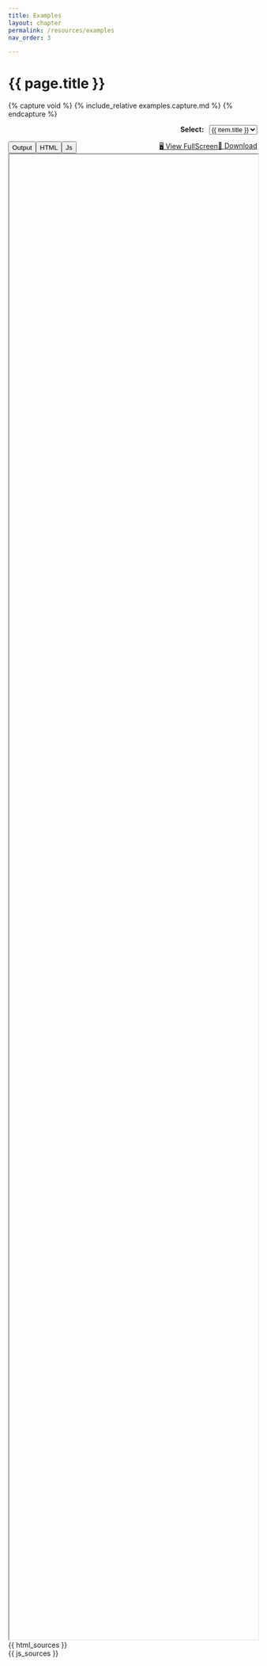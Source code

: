 ```yaml
---
title: Examples
layout: chapter
permalink: /resources/examples
nav_order: 3

---
```


# {{ page.title }}

<style>
    .tab-container
    , .tab-container>.tab
    , .tab-container>.tab>.iframe
    {
        margin: 0px;
        padding: 0px;
        border: 0px;
    }

    .example-selector {
        text-align: right;
    }
    .example-selector label {
        font-weight: bold;
            padding-right: .5em;
    }
    .tab_buttons {
        margin-top: 1em;
        display: flex;
        flex-wrap: wrap;
    }
    .tab_buttons .spacer {
        flex-grow: 1;
    }
</style>

{% capture void %}
{% include_relative examples.capture.md %}
{% endcapture %}



<div class="example-selector">
<label for="example_switcher">Select:</label>
<select class="btn" id="example_switcher">
{% for item in site.data.examples %}
    <option
        value="./{{ item.url | relative_url }}"
        title="{{ item.details }}"
    >{{ item.title }}</option>
{% endfor %}
</select>
</div>
<div class="tab_buttons">
<button onClick="selectTab('output_view', this)" class="btn" id="firstTabBtn">Output</button>
<button onClick="selectTab('html_source', this)" class="btn">HTML</button>
<button onClick="selectTab('js_source', this)" class="tabbuton btn">Js</button>
<span class="spacer"></span>
<a class="btn" id="fullscreen_link" target=_blank href="">🖥️ View FullScreen</a>
<a id="dld_button" class="btn" href="" download>💾 Download</a>
</div>
<div class="tab_container">
<div class="tab" id="output_view">
<iframe id="example_viewer" style="width:100%; height:75vh" src=""></iframe>
</div>
<div class="tab" id="html_source">
{{ html_sources }}
</div>
<div class="tab" id="js_source">
{{ js_sources }}
</div>
</div>



<script>
    const switcher = document.getElementById("example_switcher");
    const iframe = document.getElementById("example_viewer");
    const fullScreenLnk = document.getElementById("fullscreen_link");
    const dldLnk = document.getElementById("dld_button");
    const sources = document.getElementsByClassName("example-source");
    function updateExample() {
        iframe.src = switcher.value;
        fullScreenLnk.href = switcher.value;
        dldLnk.href = switcher.value;
        document.location.hash = switcher.value;
        for (let i = 0; i < sources.length; i++) {
            if (sources[i].getAttribute("data-source") == switcher.value) {
                sources[i].style.display="block";
            } else {
                sources[i].style.display="none";
            };
        }
    };
    const hashSelection = document.location.hash.slice(1);
    if (
        1 + [...switcher.options]
            .findIndex(
                op=>op.value==hashSelection
            )
    ) {
        switcher.value = hashSelection
    };
    updateExample();
    switcher.addEventListener("change", updateExample);


    const tabs = [...document.getElementsByClassName("tab")];
    let oldButton;
    const selectTab = (tabId, btn)=>tabs.forEach(
        t=>{
            t.hidden=t.id!=tabId;
            if (oldButton) oldButton.classList.toggle("btn-outline");
            if (btn) btn.classList.toggle("btn-outline");
            oldButton = btn;
        }
    );
    document.getElementById("firstTabBtn").click();







</script>
